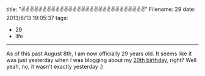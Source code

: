 title: "✌✌✌✌✌✌✌✌✌✌✌✌✌✌✌✌✌✌✌✌✌✌✌✌✌✌✌✌✌"
Filename: 29
date: 2013/8/13 19:05:37
tags:
- 29
- life
---
As of this past August 8th, I am now officially 29 years old. It seems like it was just yesterday when I was blogging about my [20th birthday](/blog/2004/08/08/my-birthday/index.html), right? Well yeah, no, it wasn't exactly yesterday :)
